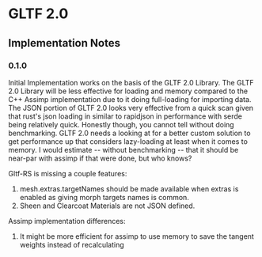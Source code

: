 # GLTF 2.0 

## Implementation Notes

### 0.1.0

Initial Implementation works on the basis of the GLTF 2.0 Library. The GLTF 2.0 Library will be less effective for loading and memory compared to the C++ Assimp implementation due to it doing full-loading for importing data. The JSON portion of GLTF 2.0 looks very effective from a quick scan given that rust's json loading in similar to rapidjson in performance with serde being relatively quick. Honestly though, you cannot tell without doing benchmarking. GLTF 2.0 needs a looking at for a better custom solution to get performance up that considers lazy-loading at least when it comes to memory. I would estimate -- without benchmarking -- that it should be near-par with assimp if that were done, but who knows?

Gltf-RS is missing a couple features:
1. mesh.extras.targetNames should be made available when extras is enabled as giving morph targets names is common.
2. Sheen and Clearcoat Materials are not JSON defined.

Assimp implementation differences:
1. It might be more efficient for assimp to use memory to save the tangent weights instead of recalculating